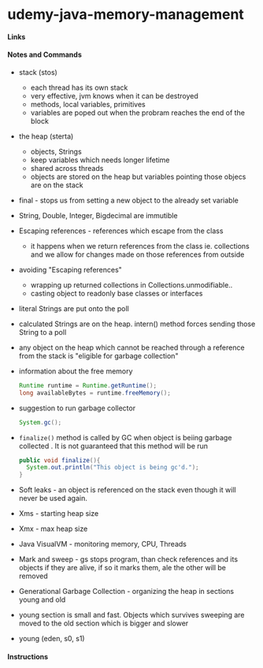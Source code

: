 # udemy-java-memory-management

#### Links

#### Notes and Commands

- stack (stos) 
  - each thread has its own stack
  - very effective, jvm knows when it can be destroyed
  - methods, local variables, primitives
  - variables are poped out when the probram reaches the end of the block

- the heap (sterta)

  - objects, Strings
  - keep variables which needs longer lifetime
  - shared across threads
  - objects are stored on the heap but variables pointing those objecs are on the stack

- final - stops us from setting a new object to the already set variable

- String, Double, Integer, Bigdecimal are immutible

- Escaping references - references which escape from the class

  - it happens when we return references from the class ie. collections and we allow for changes made on those references from outside

- avoiding "Escaping references"

  - wrapping up returned collections in Collections.unmodifiable..
  - casting object to readonly base classes or interfaces 

- literal Strings are put onto the poll

- calculated Strings are on the heap. intern() method forces sending those String to a poll

- any object on the heap which cannot be reached through a reference from the stack is "eligible for garbage collection"

- information about the free memory

  ```java
  Runtime runtime = Runtime.getRuntime();
  long availableBytes = runtime.freeMemory();
  ```

- suggestion to run garbage collector

  ```java
  System.gc();
  ```

- `finalize()` method is called by GC when object is beiing garbage collected . It is not guaranteed that this method will be run

  ```java
  public void finalize(){
  	System.out.println("This object is being gc'd.");
  }
  ```

- Soft leaks - an object is referenced on the stack even though it will never be used again.

- Xms - starting heap size

- Xmx - max heap size

- Java VisualVM - monitoring memory, CPU, Threads

- Mark and sweep - gs stops program, than check references and its objects if they are alive, if so it marks them, ale the other will be removed

- Generational Garbage Collection - organizing the heap in sections young and old

- young section is small and fast. Objects which survives sweeping are moved to the old section which is bigger and slower 

- young (eden, s0, s1)

#### Instructions